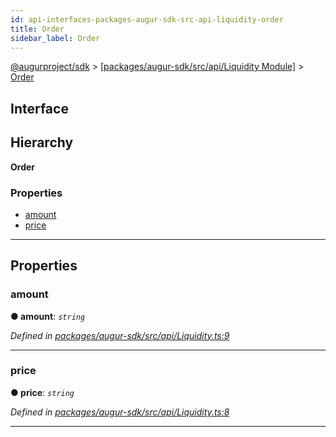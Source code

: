 ```yaml
---
id: api-interfaces-packages-augur-sdk-src-api-liquidity-order
title: Order
sidebar_label: Order
---
```


[@augurproject/sdk](api-readme.md) > [[packages/augur-sdk/src/api/Liquidity Module]](api-modules-packages-augur-sdk-src-api-liquidity-module.md) > [Order](api-interfaces-packages-augur-sdk-src-api-liquidity-order.md)

## Interface

## Hierarchy

**Order**

### Properties

* [amount](api-interfaces-packages-augur-sdk-src-api-liquidity-order.md#amount)
* [price](api-interfaces-packages-augur-sdk-src-api-liquidity-order.md#price)

---

## Properties

<a id="amount"></a>

###  amount

**● amount**: *`string`*

*Defined in [packages/augur-sdk/src/api/Liquidity.ts:9](https://github.com/AugurProject/augur/blob/a689f5d0f9/packages/augur-sdk/src/api/Liquidity.ts#L9)*

___
<a id="price"></a>

###  price

**● price**: *`string`*

*Defined in [packages/augur-sdk/src/api/Liquidity.ts:8](https://github.com/AugurProject/augur/blob/a689f5d0f9/packages/augur-sdk/src/api/Liquidity.ts#L8)*

___

